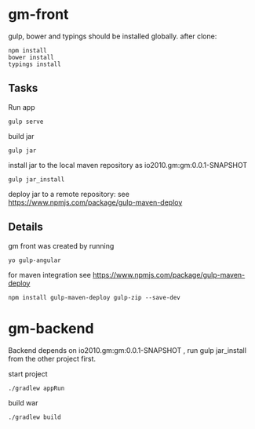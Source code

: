 gm-front
========

gulp, bower and typings should be installed globally.
after clone:

    npm install
    bower install
    typings install

Tasks
-----

Run app 

    gulp serve 

build jar

    gulp jar
    
install jar to the local maven repository as io2010.gm:gm:0.0.1-SNAPSHOT

    gulp jar_install
    
deploy jar to a remote repository: see https://www.npmjs.com/package/gulp-maven-deploy


Details
-------

gm front was created by running

    yo gulp-angular


for maven integration see https://www.npmjs.com/package/gulp-maven-deploy    

    npm install gulp-maven-deploy gulp-zip --save-dev


gm-backend
==========

Backend depends on io2010.gm:gm:0.0.1-SNAPSHOT , run gulp jar_install from the other project first.
 
start project

    ./gradlew appRun

build war

    ./gradlew build
